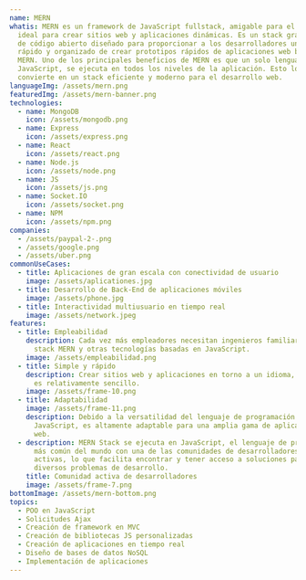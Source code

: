 ```yaml
---
name: MERN
whatis: MERN es un framework de JavaScript fullstack, amigable para el usuario e
  ideal para crear sitios web y aplicaciones dinámicas. Es un stack gratuito y
  de código abierto diseñado para proporcionar a los desarrolladores un método
  rápido y organizado de crear prototipos rápidos de aplicaciones web basadas en
  MERN. Uno de los principales beneficios de MERN es que un solo lenguaje,
  JavaScript, se ejecuta en todos los niveles de la aplicación. Esto lo
  convierte en un stack eficiente y moderno para el desarrollo web.
languageImg: /assets/mern.png
featuredImg: /assets/mern-banner.png
technologies:
  - name: MongoDB
    icon: /assets/mongodb.png
  - name: Express
    icon: /assets/express.png
  - name: React
    icon: /assets/react.png
  - name: Node.js
    icon: /assets/node.png
  - name: JS
    icon: /assets/js.png
  - name: Socket.IO
    icon: /assets/socket.png
  - name: NPM
    icon: /assets/npm.png
companies:
  - /assets/paypal-2-.png
  - /assets/google.png
  - /assets/uber.png
commonUseCases:
  - title: Aplicaciones de gran escala con conectividad de usuario
    image: /assets/aplicationes.jpg
  - title: Desarrollo de Back-End de aplicaciones móviles
    image: /assets/phone.jpg
  - title: Interactividad multiusuario en tiempo real
    image: /assets/network.jpeg
features:
  - title: Empleabilidad
    description: Cada vez más empleadores necesitan ingenieros familiarizados con el
      stack MERN y otras tecnologías basadas en JavaScript.
    image: /assets/empleabilidad.png
  - title: Simple y rápido
    description: Crear sitios web y aplicaciones en torno a un idioma, JavaScript,
      es relativamente sencillo.
    image: /assets/frame-10.png
  - title: Adaptabilidad
    image: /assets/frame-11.png
    description: Debido a la versatilidad del lenguaje de programación de MERN,
      JavaScript, es altamente adaptable para una amplia gama de aplicaciones
      web.
  - description: MERN Stack se ejecuta en JavaScript, el lenguaje de programación
      más común del mundo con una de las comunidades de desarrolladores más
      activas, lo que facilita encontrar y tener acceso a soluciones para
      diversos problemas de desarrollo.
    title: Comunidad activa de desarrolladores
    image: /assets/frame-7.png
bottomImage: /assets/mern-bottom.png
topics:
  - POO en JavaScript
  - Solicitudes Ajax
  - Creación de framework en MVC
  - Creación de bibliotecas JS personalizadas
  - Creación de aplicaciones en tiempo real
  - Diseño de bases de datos NoSQL
  - Implementación de aplicaciones
---
```

